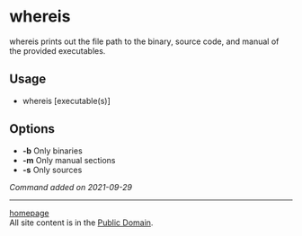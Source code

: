# whereis
whereis prints out the file path to the binary, source code, and manual of the provided executables.

## Usage
- whereis [executable(s)]

## Options
- **-b** Only binaries
- **-m** Only manual sections
- **-s** Only sources

*Command added on 2021-09-29*

---

[homepage](../index.html)\
All site content is in the [Public Domain](http://unlicense.org/).
